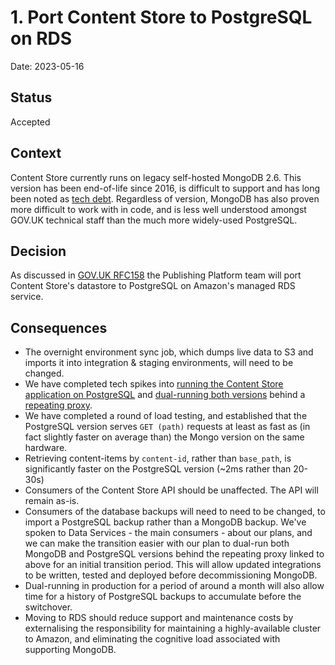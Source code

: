 # 1. Port Content Store to PostgreSQL on RDS

Date: 2023-05-16

## Status

Accepted

## Context

Content Store currently runs on legacy self-hosted MongoDB 2.6. This version has been end-of-life since 2016, is difficult to support and has long been noted as [tech debt](https://trello.com/b/oPnw6v3r/govuk-tech-debt). Regardless of version, MongoDB has also proven more difficult to work with in code, and is less well understood amongst GOV.UK technical staff than the much more widely-used PostgreSQL. 

## Decision

As discussed in [GOV.UK RFC158](https://github.com/alphagov/govuk-rfcs/blob/main/rfc-158-port-content-store-to-postgresql.md) the Publishing Platform team will port Content Store's datastore to PostgreSQL on Amazon's managed RDS service.

## Consequences

* The overnight environment sync job, which dumps live data to S3 and imports it into integration & staging environments, will need to be changed.
* We have completed tech spikes into [running the Content Store application on PostgreSQL](https://github.com/alphagov/content-store-on-postgresql) and [dual-running both versions](https://github.com/alphagov/govuk-docker/pull/656) behind a [repeating proxy](https://github.com/alphagov/content-store-proxy). 
* We have completed a round of load testing, and established that the PostgreSQL version serves `GET (path)` requests at least as fast as (in fact slightly faster on average than) the Mongo version on the same hardware.
* Retrieving content-items by `content-id`, rather than `base_path`, is significantly faster on the PostgreSQL version (~2ms rather than 20-30s)
* Consumers of the Content Store API should be unaffected. The API will remain as-is.
* Consumers of the database backups will need to need to be changed, to import a PostgreSQL backup rather than a MongoDB backup. We've spoken to Data Services - the main consumers - about our plans, and we can make the transition easier with our plan to dual-run both MongoDB and PostgreSQL versions behind the repeating proxy linked to above for an initial transition period. This will allow updated integrations to be written, tested and deployed before decommissioning MongoDB.
* Dual-running in production for a period of around a month will also allow time for a history of PostgreSQL backups to accumulate before the switchover.
* Moving to RDS should reduce support and maintenance costs by externalising the responsibility for maintaining a highly-available cluster to Amazon, and eliminating the cognitive load associated with supporting MongoDB.
